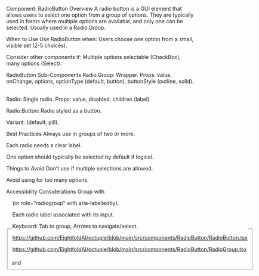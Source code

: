 Component: RadioButton
Overview
A radio button is a GUI element that allows users to select one option from a group of options. They are typically used in forms where multiple options are available, and only one can be selected. Usually used in a Radio.Group.    

When to Use
Use RadioButton when: Users choose one option from a small, visible set (2-5 choices).    

Consider other components if: Multiple options selectable (CheckBox), many options (Select).    

RadioButton Sub-Components
Radio.Group: Wrapper. Props: value, onChange, options, optionType (default, button), buttonStyle (outline, solid).    

Radio: Single radio. Props: value, disabled, children (label).    

Radio.Button: Radio styled as a button.    

Variant: (default, pill).    

Best Practices
Always use in groups of two or more.    

Each radio needs a clear label.    

One option should typically be selected by default if logical.    

Things to Avoid
Don't use if multiple selections are allowed.    

Avoid using for too many options.    

Accessibility Considerations
Group with <fieldset> and <legend> (or role="radiogroup" with aria-labelledby).    

Each radio label associated with its input.    

Keyboard: Tab to group, Arrows to navigate/select.    

https://github.com/EightfoldAI/octuple/blob/main/src/components/RadioButton/RadioButton.tsx

https://github.com/EightfoldAI/octuple/blob/main/src/components/RadioButton/RadioGroup.tsx
